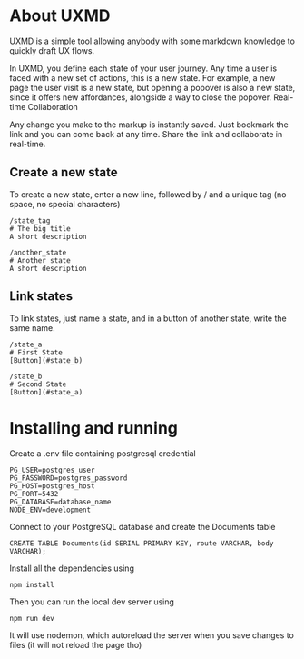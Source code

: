 # About UXMD

UXMD is a simple tool allowing anybody with some markdown knowledge to quickly draft UX flows.

In UXMD, you define each state of your user journey. Any time a user is faced with a new set of actions, this is a new state. For example, a new page the user visit is a new state, but opening a popover is also a new state, since it offers new affordances, alongside a way to close the popover.
Real-time Collaboration

Any change you make to the markup is instantly saved. Just bookmark the link and you can come back at any time. Share the link and collaborate in real-time.

## Create a new state

To create a new state, enter a new line, followed by / and a unique tag (no space, no special characters)

```
/state_tag
# The big title
A short description

/another_state
# Another state
A short description
```

## Link states

To link states, just name a state, and in a button of another state, write the same name.

```
/state_a
# First State
[Button](#state_b)

/state_b
# Second State
[Button](#state_a)
```

# Installing and running
Create a .env file containing postgresql credential
```
PG_USER=postgres_user
PG_PASSWORD=postgres_password
PG_HOST=postgres_host
PG_PORT=5432
PG_DATABASE=database_name
NODE_ENV=development
```

Connect to your PostgreSQL database and create the Documents table
```
CREATE TABLE Documents(id SERIAL PRIMARY KEY, route VARCHAR, body VARCHAR);
```

Install all the dependencies using
```
npm install
```

Then you can run the local dev server using
```
npm run dev
```

It will use nodemon, which autoreload the server when you save changes to files (it will not reload the page tho)
